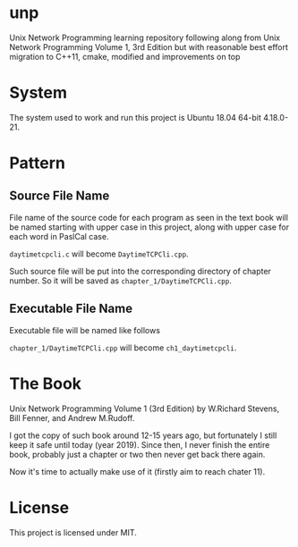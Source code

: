 # unp
Unix Network Programming learning repository following along from Unix Network Programming Volume 1, 3rd Edition but with reasonable best effort migration to C++11, cmake, modified and improvements on top

# System

The system used to work and run this project is Ubuntu 18.04 64-bit 4.18.0-21.

# Pattern

## Source File Name
File name of the source code for each program as seen in the text book will be named starting with upper case in this project, along with upper case for each word in PaslCal case.

`daytimetcpcli.c` will become `DaytimeTCPCli.cpp`.

Such source file will be put into the corresponding directory of chapter number. So it will be saved as `chapter_1/DaytimeTCPCli.cpp`.

## Executable File Name

Executable file will be named like follows

`chapter_1/DaytimeTCPCli.cpp` will become `ch1_daytimetcpcli`.

# The Book
Unix Network Programming Volume 1 (3rd Edition)
by W.Richard Stevens, Bill Fenner, and Andrew M.Rudoff.

I got the copy of such book around 12-15 years ago, but fortunately I still keep it safe until today (year 2019).
Since then, I never finish the entire book, probably just a chapter or two then never get back there again.

Now it's time to actually make use of it (firstly aim to reach chater 11).

# License
This project is licensed under MIT.

